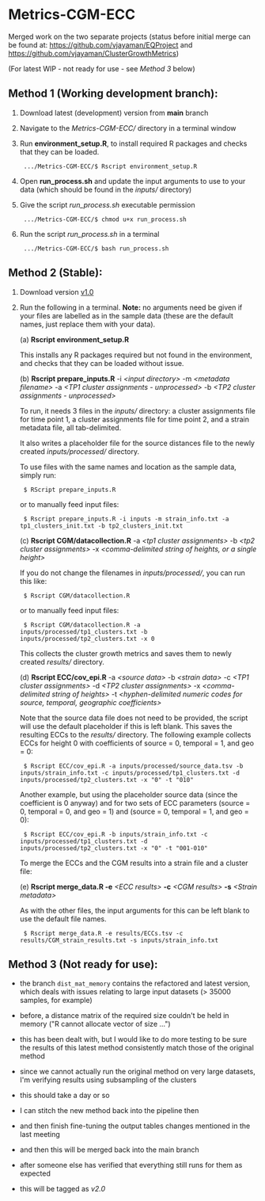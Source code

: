 Metrics-CGM-ECC
================

Merged work on the two separate projects (status before initial merge
can be found at: <https://github.com/vjayaman/EQProject> and
<https://github.com/vjayaman/ClusterGrowthMetrics>)

(For latest WIP - not ready for use - see *Method 3* below)

## Method 1 (Working development branch):

1. Download latest (development) version from **main** branch

2. Navigate to the *Metrics-CGM-ECC/* directory in a terminal window

3. Run **environment_setup.R**, to install required R packages and checks that they can be loaded.

        .../Metrics-CGM-ECC/$ Rscript environment_setup.R

4. Open **run_process.sh** and update the input arguments to use to your data (which should be found in the *inputs/* directory)

5. Give the script *run_process.sh* executable permission

        .../Metrics-CGM-ECC/$ chmod u+x run_process.sh

6. Run the script *run_process.sh* in a terminal

        .../Metrics-CGM-ECC/$ bash run_process.sh

## Method 2 (Stable):

1. Download version [v1.0](https://github.com/vjayaman/Metrics-CGM-ECC/releases/tag/v1.0)

2. Run the following in a terminal. **Note:** no arguments need be given if your files are labelled as in the sample data (these are the default names, just replace them with your data).

    (a) **Rscript environment\_setup.R**

    This installs any R packages required but not found in the environment, and checks that they can be loaded without issue.


    (b) **Rscript prepare\_inputs.R** -i *\<input directory\>* -m *\<metadata filename\>* -a *\<TP1 cluster assignments - unprocessed\>* -b *\<TP2 cluster assignments - unprocessed\>*

    To run, it needs 3 files in the *inputs/* directory: a cluster assignments file for time point 1, a cluster assignments file for time point 2, and a strain metadata file, all tab-delimited. 
    
    It also writes a placeholder file for the source distances file to the newly created *inputs/processed/* directory. 
    
    To use files with the same names and location as the sample data, simply run:

        $ RScript prepare_inputs.R
    
    or to manually feed input files:

        $ Rscript prepare_inputs.R -i inputs -m strain_info.txt -a tp1_clusters_init.txt -b tp2_clusters_init.txt

    
    (c) **Rscript CGM/datacollection.R** -a *\<tp1 cluster assignments\>* -b *\<tp2 cluster assignments\>* -x *\<comma-delimited string of heights, or a single height\>*

    If you do not change the filenames in *inputs/processed/*, you can run this like:

        $ Rscript CGM/datacollection.R
    
    or to manually feed input files: 

        $ Rscript CGM/datacollection.R -a inputs/processed/tp1_clusters.txt -b inputs/processed/tp2_clusters.txt -x 0

    This collects the cluster growth metrics and saves them to newly created *results/* directory.

    (d) **Rscript ECC/cov\_epi.R** -a *\<source data\>* -b *\<strain data\>* -c *\<TP1 cluster assignments\>* -d *\<TP2 cluster assignments\>* -x *\<comma-delimited string of heights\>* -t *\<hyphen-delimited numeric codes for source, temporal, geographic coefficients\>*

    Note that the source data file does not need to be provided, the script
will use the default placeholder if this is left blank. This saves the
resulting ECCs to the *results/* directory. The following example
collects ECCs for height 0 with coefficients of source = 0, temporal =
1, and geo = 0:

        $ Rscript ECC/cov_epi.R -a inputs/processed/source_data.tsv -b inputs/strain_info.txt -c inputs/processed/tp1_clusters.txt -d inputs/processed/tp2_clusters.txt -x "0" -t "010"

    Another example, but using the placeholder source data (since the
coefficient is 0 anyway) and for two sets of ECC parameters (source = 0,
temporal = 0, and geo = 1) and (source = 0, temporal = 1, and geo = 0):

        $ Rscript ECC/cov_epi.R -b inputs/strain_info.txt -c inputs/processed/tp1_clusters.txt -d inputs/processed/tp2_clusters.txt -x "0" -t "001-010"

    To merge the ECCs and the CGM results into a strain file and a cluster
file:

    (e) **Rscript merge\_data.R -e** *\<ECC results\>* **-c** *\<CGM results\>*
**-s** *\<Strain metadata\>*

    As with the other files, the input arguments for this can be left blank to use the default file names.
    
        $ Rscript merge_data.R -e results/ECCs.tsv -c results/CGM_strain_results.txt -s inputs/strain_info.txt

## Method 3 (Not ready for use):

* the branch `dist_mat_memory` contains the refactored and latest version, which deals with issues relating to large input datasets (> 35000 samples, for example)

* before, a distance matrix of the required size couldn't be held in memory ("R cannot allocate vector of size ...")

* this has been dealt with, but I would like to do more testing to be sure the results of this latest method consistently match those of the original method

* since we cannot actually run the original method on very large datasets, I'm verifying results using subsampling of the clusters

* this should take a day or so

* I can stitch the new method back into the pipeline then

- and then finish fine-tuning the output tables changes mentioned in the last meeting

- and then this will be merged back into the main branch

- after someone else has verified that everything still runs for them as expected

- this will be tagged as *v2.0* 

